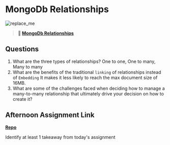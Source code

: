 # MongoDb Relationships

![replace_me](https://codeworks.blob.core.windows.net/public/assets/img/illustrations/placeholder.svg)

> **📖 [MongoDb Relationships](https://codeworksacademy.com/fs-student-guide/resources/wk5/02-Relationships)**

## Questions

1. What are the three types of relationships?
One to one, One to many, Many to many
2. What are the benefits of the traditional `linking` of relationships instead of `Embedding`
It makes it less likely to reach the max document size of 16MB. 
3. What are some of the challenges faced when deciding how to manage a many-to-many relationship that ultimately drive your decision on how to create it?

## Afternoon Assignment Link

**[Repo](https://github.com/TobyComon/spring22-gregslist-api)**

Identify at least 1 takeaway from today's assignment
